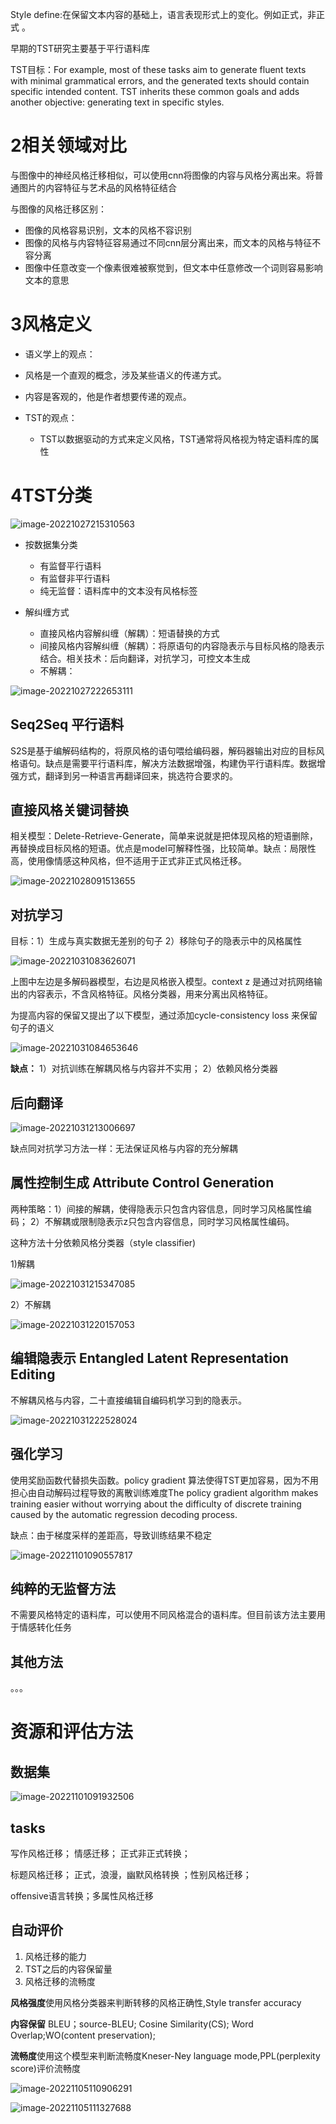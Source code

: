 Style define:在保留文本内容的基础上，语言表现形式上的变化。例如正式，非正式 。    

早期的TST研究主要基于平行语料库

TST目标：For example, most of these tasks aim to generate fluent texts with minimal grammatical errors, and the generated texts should contain specific intended content. TST inherits these common goals and adds
another objective: generating text in specific styles.



# 2相关领域对比

与图像中的神经风格迁移相似，可以使用cnn将图像的内容与风格分离出来。将普通图片的内容特征与艺术品的风格特征结合  

与图像的风格迁移区别：

- 图像的风格容易识别，文本的风格不容识别
- 图像的风格与内容特征容易通过不同cnn层分离出来，而文本的风格与特征不容分离
- 图像中任意改变一个像素很难被察觉到，但文本中任意修改一个词则容易影响文本的意思



# 3风格定义

- 语义学上的观点：
 - 风格是一个直观的概念，涉及某些语义的传递方式。 
 - 内容是客观的，他是作者想要传递的观点。

- TST的观点：
  - TST以数据驱动的方式来定义风格，TST通常将风格视为特定语料库的属性

# 4TST分类

![image-20221027215310563](C:\Users\sun\AppData\Roaming\Typora\typora-user-images\image-20221027215310563.png)

- 按数据集分类
  - 有监督平行语料
  - 有监督非平行语料
  - 纯无监督：语料库中的文本没有风格标签

- 解纠缠方式
  - 直接风格内容解纠缠（解耦）：短语替换的方式
  - 间接风格内容解纠缠（解耦）：将原语句的内容隐表示与目标风格的隐表示结合。相关技术：后向翻译，对抗学习，可控文本生成
  - 不解耦：

![image-20221027222653111](C:\Users\sun\AppData\Roaming\Typora\typora-user-images\image-20221027222653111.png)

## Seq2Seq 平行语料

S2S是基于编解码结构的，将原风格的语句喂给编码器，解码器输出对应的目标风格语句。缺点是需要平行语料库，解决方法数据增强，构建伪平行语料库。数据增强方式，翻译到另一种语言再翻译回来，挑选符合要求的。

## 直接风格关键词替换

相关模型：Delete-Retrieve-Generate，简单来说就是把体现风格的短语删除，再替换成目标风格的短语。优点是model可解释性强，比较简单。缺点：局限性高，使用像情感这种风格，但不适用于正式非正式风格迁移。

![image-20221028091513655](C:\Users\sun\AppData\Roaming\Typora\typora-user-images\image-20221028091513655.png)

## 对抗学习

目标：1）生成与真实数据无差别的句子 2）移除句子的隐表示中的风格属性

![image-20221031083626071](C:\Users\sun\AppData\Roaming\Typora\typora-user-images\image-20221031083626071.png)

上图中左边是多解码器模型，右边是风格嵌入模型。context z 是通过对抗网络输出的内容表示，不含风格特征。风格分类器，用来分离出风格特征。



为提高内容的保留又提出了以下模型，通过添加cycle-consistency loss 来保留句子的语义

![image-20221031084653646](C:\Users\sun\AppData\Roaming\Typora\typora-user-images\image-20221031084653646.png)

**缺点：** 1）对抗训练在解耦风格与内容并不实用； 2）依赖风格分类器

## 后向翻译

![image-20221031213006697](C:\Users\sun\AppData\Roaming\Typora\typora-user-images\image-20221031213006697.png)

缺点同对抗学习方法一样：无法保证风格与内容的充分解耦

## 属性控制生成 Attribute Control Generation

两种策略：1）间接的解耦，使得隐表示只包含内容信息，同时学习风格属性编码； 2）不解耦或限制隐表示z只包含内容信息，同时学习风格属性编码。

这种方法十分依赖风格分类器（style classifier)

1)解耦

![image-20221031215347085](C:\Users\sun\AppData\Roaming\Typora\typora-user-images\image-20221031215347085.png)

2）不解耦

![image-20221031220157053](C:\Users\sun\AppData\Roaming\Typora\typora-user-images\image-20221031220157053.png)

## 编辑隐表示 Entangled Latent Representation Editing

不解耦风格与内容，二十直接编辑自编码机学习到的隐表示。

![image-20221031222528024](C:\Users\sun\AppData\Roaming\Typora\typora-user-images\image-20221031222528024.png)

## 	强化学习

使用奖励函数代替损失函数。policy gradient 算法使得TST更加容易，因为不用担心由自动解码过程导致的离散训练难度The policy gradient algorithm makes training easier without worrying about the difficulty of discrete
training caused by the automatic regression decoding process.

缺点：由于梯度采样的差距高，导致训练结果不稳定

![image-20221101090557817](C:\Users\sun\AppData\Roaming\Typora\typora-user-images\image-20221101090557817.png)

## 纯粹的无监督方法

不需要风格特定的语料库，可以使用不同风格混合的语料库。但目前该方法主要用于情感转化任务

## 其他方法

。。。



# 资源和评估方法

## 数据集

![image-20221101091932506](C:\Users\sun\AppData\Roaming\Typora\typora-user-images\image-20221101091932506.png)

## tasks

写作风格迁移； 情感迁移；  正式非正式转换；

 标题风格迁移； 正式，浪漫，幽默风格转换 ；性别风格迁移；

offensive语言转换；多属性风格迁移

## 自动评价

1. 风格迁移的能力
2. TST之后的内容保留量
3. 风格迁移的流畅度

**风格强度**使用风格分类器来判断转移的风格正确性,Style transfer accuracy

**内容保留** BLEU；source-BLEU; Cosine Similarity(CS); Word Overlap;WO(content preservation);

**流畅度**使用这个模型来判断流畅度Kneser-Ney language mode,PPL(perplexity score)评价流畅度

![image-20221105110906291](C:\Users\sun\AppData\Roaming\Typora\typora-user-images\image-20221105110906291.png)

![image-20221105111327688](C:\Users\sun\AppData\Roaming\Typora\typora-user-images\image-20221105111327688.png)
